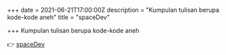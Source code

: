 +++
date = 2021-06-21T17:00:00Z
description = "Kumpulan tulisan berupa kode-kode aneh"
title = "spaceDev"

+++
Kumpulan tulisan berupa kode-kode aneh

👉 [spaceDev](https://spacedev.netlify.app)